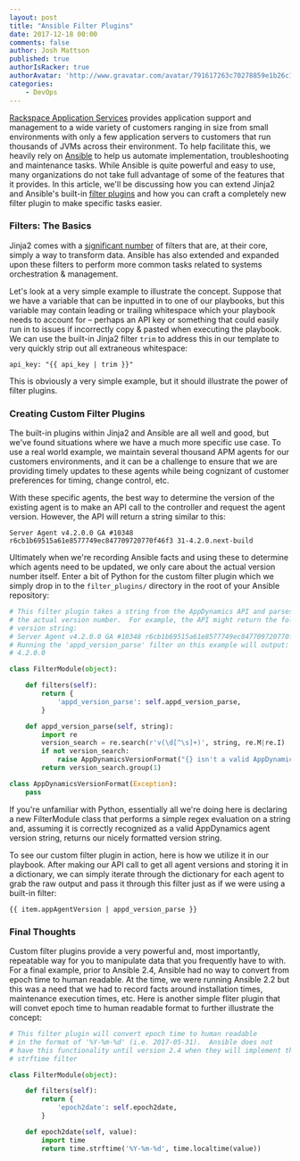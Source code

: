 ```yaml
---
layout: post
title: "Ansible Filter Plugins"
date: 2017-12-18 00:00
comments: false
author: Josh Mattson
published: true
authorIsRacker: true
authorAvatar: 'http://www.gravatar.com/avatar/791617263c70278859e1b26c15d13eab'
categories:
    - DevOps
---
```


[Rackspace Application Services](https://www.rackspace.com/en-us/digital/rackspace-application-services) provides application support and management to a wide variety of customers ranging in size from small environments with only a few application servers to customers that run thousands of JVMs across their environment.  To help facilitate this, we heavily rely on [Ansible](https://www.ansible.com/) to help us automate implementation, troubleshooting and maintenance tasks.  While Ansible is quite powerful and easy to use, many organizations do not take full advantage of some of the features that it provides.  In this article, we'll be discussing how you can extend Jinja2 and Ansible's built-in [filter plugins](http://docs.ansible.com/ansible/latest/dev_guide/developing_plugins.html#filter-plugins) and how you can craft a completely new filter plugin to make specific tasks easier.

<!-- more -->

### Filters: The Basics

Jinja2 comes with a [significant number](http://jinja.pocoo.org/docs/2.10/templates/#builtin-filters) of filters that are, at their core, simply a way to transform data.  Ansible has also extended and expanded upon these filters to perform more common tasks related to systems orchestration & management.

Let's look at a very simple example to illustrate the concept.  Suppose that we have a variable that can be inputted in to one of our playbooks, but this variable may contain leading or trailing whitespace which your playbook needs to account for – perhaps an API key or something that could easily run in to issues if incorrectly copy & pasted when executing the playbook.  We can use the built-in Jinja2 filter `trim` to address this in our template to very quickly strip out all extraneous whitespace:


```
api_key: "{{ api_key | trim }}"
```

This is obviously a very simple example, but it should illustrate the power of filter plugins.

### Creating Custom Filter Plugins

The built-in plugins within Jinja2 and Ansible are all well and good, but we've found situations where we have a much more specific use case.  To use a real world example, we maintain several thousand APM agents for our customers environments, and it can be a challenge to ensure that we are providing timely updates to these agents while being cognizant of customer preferences for timing, change control, etc.

With these specific agents, the best way to determine the version of the existing agent is to make an API call to the controller and request the agent version.  However, the API will return a string similar to this:

`Server Agent v4.2.0.0 GA #10348 r6cb1b69515a61e8577749ec847709720770f46f3 31-4.2.0.next-build`

Ultimately when we're recording Ansible facts and using these to determine which agents need to be updated, we only care about the actual version number itself.  Enter a bit of Python for the custom filter plugin which we simply drop in to the `filter_plugins/` directory in the root of your Ansible repository:


```python
# This filter plugin takes a string from the AppDynamics API and parses out
# the actual version number.  For example, the API might return the following
# version string:
# Server Agent v4.2.0.0 GA #10348 r6cb1b69515a61e8577749ec847709720770f46f3 31-4.2.0.next-build
# Running the 'appd_version_parse' filter on this example will output:
# 4.2.0.0

class FilterModule(object):

    def filters(self):
        return {
            'appd_version_parse': self.appd_version_parse,
        }

    def appd_version_parse(self, string):
        import re
        version_search = re.search(r'v(\d[^\s]+)', string, re.M|re.I)
        if not version_search:
            raise AppDynamicsVersionFormat("{} isn't a valid AppDynamics version string.".format(string))
        return version_search.group(1)

class AppDynamicsVersionFormat(Exception):
    pass
```

If you're unfamiliar with Python, essentially all we're doing here is declaring a new FilterModule class that performs a simple regex evaluation on a string and, assuming it is correctly recognized as a valid AppDynamics agent version string, returns our nicely formatted version string.

To see our custom filter plugin in action, here is how we utilize it in our playbook.  After making our API call to get all agent versions and storing it in a dictionary, we can simply iterate through the dictionary for each agent to grab the raw output and pass it through this filter just as if we were using a built-in filter:

```
{{ item.appAgentVersion | appd_version_parse }}
```

### Final Thoughts

Custom filter plugins provide a very powerful and, most importantly, repeatable way for you to manipulate data that you frequently have to with.  For a final example, prior to Ansible 2.4, Ansible had no way to convert from epoch time to human readable.  At the time, we were running Ansible 2.2 but this was a need that we had to record facts around installation times, maintenance execution times, etc.  Here is another simple fliter plugin that will convet epoch time to human readable format to further illustrate the concept:

```python
# This filter plugin will convert epoch time to human readable
# in the format of '%Y-%m-%d' (i.e. 2017-05-31).  Ansible does not
# have this functionality until version 2.4 when they will implement the
# strftime filter

class FilterModule(object):

    def filters(self):
        return {
            'epoch2date': self.epoch2date,
        }

    def epoch2date(self, value):
        import time
        return time.strftime('%Y-%m-%d', time.localtime(value))
 ```
